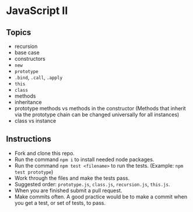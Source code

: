 # JavaScript II

## Topics

* recursion
* base case
* constructors
* `new`
* `prototype`
* `.bind`, `.call`, `.apply`
* `this`
* `class`
* methods
* inheritance
* prototype methods vs methods in the constructor (Methods that inherit via the prototype chain can be changed universally for all instances)
* class vs instance

## Instructions

* Fork and clone this repo.
* Run the command `npm i` to install needed node packages.
* Run the command `npm test <filename>` to run the tests. (Example: `npm test prototype`)
* Work through the files and make the tests pass.
* Suggested order: `prototype.js`, `class.js`, `recursion.js`, `this.js`.
* When you are finished submit a pull request.
* Make commits often.  A good practice would be to make a commit when you get a test, or set of tests, to pass.
